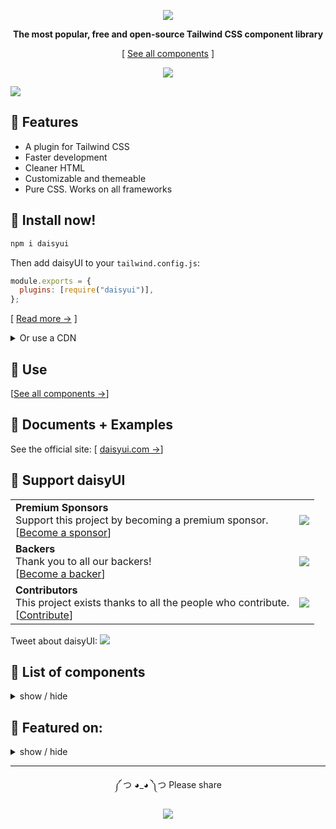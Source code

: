 <div align="center">

[![][logo-url]][docs-url]

**The most popular, free and open-source Tailwind CSS component library**  

[ [See all components](https://daisyui.com/components/) ]

[![][tweet]][tweet-url]

</div>

[![][banner-url]][docs-url]



## 🌼 Features

- A plugin for Tailwind CSS
- Faster development
- Cleaner HTML
- Customizable and themeable
- Pure CSS. Works on all frameworks


## 📀 Install now!

```bash
npm i daisyui
```

Then add daisyUI to your `tailwind.config.js`:  


```js
module.exports = {
  plugins: [require("daisyui")],
};
```

[ [Read more →][docs-url-install] ]

<details>
<summary>
  Or use a CDN
</summary>

Loading CSS files from CDN is not recommended for production. It's better to install Tailwind and daisyUI as Nodejs dependencies so you can config/customize everything, and purge unused styles.

```html
<link href="https://cdn.jsdelivr.net/npm/daisyui@2.15.1/dist/full.css" rel="stylesheet" type="text/css" />
<script src="https://cdn.tailwindcss.com"></script>
```

</details>


## 🚀 Use

[[See all components →](https://daisyui.com/components/)]


## 📘 Documents + Examples

See the official site: [ [daisyui.com →](https://daisyui.com/)]


## 🤝 Support daisyUI

|   |   |
|---|---|
| **Premium Sponsors** <br /> Support this project by becoming a premium sponsor. <br /> [[Become a sponsor](https://opencollective.com/daisyui)] | <a href="https://opencollective.com/daisyui" target="_blank"><img src="https://opencollective.com/daisyui/tiers/premium-sponsor.svg?button=false&width=500&avatarHeight=92"></a> |
| **Backers** <br /> Thank you to all our backers! <br /> [[Become a backer](https://opencollective.com/daisyui)] | <a href="https://opencollective.com/daisyui" target="_blank"><img src="https://opencollective.com/daisyui/backers.svg?button=false&width=500&avatarHeight=46"></a> |
| **Contributors** <br /> This project exists thanks to all the people who contribute. <br /> [[Contribute](https://github.com/saadeghi/daisyui/blob/master/.github/CONTRIBUTING.md)] | <a href="https://github.com/saadeghi/daisyui/graphs/contributors"><img src="https://opencollective.com/daisyui/contributors.svg?button=false&width=500&avatarHeight=24" /></a> |

Tweet about daisyUI: [![][tweet]][tweet-url]


## 📁 List of components

<details>
<summary>
  show / hide
</summary>

- Actions
  - [x] Button
  - [x] Dropdown
  - [x] Modal
  - [x] Swap

- Data display
  - [x] Alert
  - [x] Avatar
  - [x] Badge
  - [ ] Banner
  - [ ] Calendar
  - [x] Card
  - [x] Carousel
  - [ ] Chat bubble
  - [x] Collapse
  - [ ] Comment
  - [x] Countdown
  - [ ] Empty placeholder
  - [x] Kbd
  - [ ] Loading
  - [x] Progress
  - [x] Radial progress
  - [x] Stat
  - [x] Table
  - [ ] Tag
  - [ ] Timeline
  - [ ] Toast
  - [x] Tooltip
  - [ ] Treeview

- Data input
  - [x] Checkbox
  - [x] Text input
  - [x] Radio
  - [x] Range
  - [x] Rating
  - [x] Select
  - [x] Textarea
  - [x] Toggle
  - [ ] Upload
  
- Layout
  - [x] Artboard
  - [x] Button group
  - [x] Divider
  - [x] Drawer
  - [x] Footer
  - [x] Hero
  - [x] Indicator
  - [x] Input group
  - [x] Mask
  - [x] Stack

- Navigation
  - [ ] App bar
  - [x] Breadcrumbs
  - [x] Link
  - [x] Menu
  - [x] Navbar
  - [x] Pagination
  - [x] Steps
  - [x] Tab

- Mockup
  - [ ] Browser
  - [x] Code
  - [x] Phone
  - [x] Window


</details>


## 📰 Featured on:

<details>
<summary>
  show / hide
</summary>
  
- Blogs
  - [Logrocket](https://blog.logrocket.com/daisyui-tailwind-components-react-apps/)
  - [GraphCMS](https://graphcms.com/blog/build-a-personal-timeline-with-graphcms-and-sveltekit)
  - [wweb.dev](https://wweb.dev/weekly/85/)
  - [flaming.codes](https://flaming.codes/posts/boostrap-tailwind-alternative-with-daisy-ui)
  - [rockyourcode](https://www.rockyourcode.com/how-to-setup-react-typescript-with-snowpack-and-daisyui/)
  - [HackerNews](https://news.ycombinator.com/item?id=28004515)
  - [Product Hunt](https://www.producthunt.com/posts/daisyui)
  - [Siecle Digital](https://siecledigital.fr/2021/05/29/daisyui-plugin-gratuit-avec-composants-tailwind-css-a/)
  - [speckyboy](https://speckyboy.com/weekly-news-for-designers-594/)
  - [dailydev](https://app.daily.dev/posts/-4OPGw0te)
  - [Future Tech Blog (Japanese)](https://future-architect.github.io/articles/20211124a/)
  - [Adding Tailwind and Daisy UI to SvelteKit](https://dev.to/brewhousedigital/adding-tailwind-and-daisy-ui-to-sveltekit-2hk5)
- Youtube videos
  - [Supabase & Sveltekit - Build Twitter in 75 minutes](https://www.youtube.com/watch?v=mPQyckogDYc)
  - [Setup the Best Frontend JavaScript Stack - Svelte, Vite, TailwindCSS and DaisyUI](https://www.youtube.com/watch?v=mEBPN_9jTAE)
  - [Jamstack powered Image gallery with Cloudinary, Tailwind and DaisyUI](https://www.youtube.com/watch?v=Hpjq0D1vcpM)
  - [SvelteKit Crash Course w/ Tailwind CSS and DaisyUI, GraphQL and dynamic routes](https://www.youtube.com/watch?v=zH2qG9YwN3s)
  - [DaisyUI : Worth a try or skip on by?](https://www.youtube.com/watch?v=hM9fENyAquM)
  - [How to use daisyUI in SvelteKit?](https://www.youtube.com/watch?v=haKnkk6ds20) 
  - [DaisyUI Untuk Yang Mau Pindah ke TailwindCSS dari Bootstrap (Indonesian)](https://www.youtube.com/watch?v=Wm2g6FWec34)
  - [Next.js - Tailwind - DeisyUI Setup](https://www.youtube.com/watch?v=uXQgJbUj3PQ)
  - [Svelte Setup with Vite, Tailwind, DaisyUI. Custom Themes!](https://www.youtube.com/watch?v=5lF5PxBJoso)
  - [Build a blog with Svelte](https://www.youtube.com/watch?v=u9jtHBE6NL8)
  - [Building a product in less than 10 minutes: Laravel, InertiaJS, VueJS, TailwindCSS, DaisyUI](https://www.youtube.com/watch?v=XR1rS-CCfx0)
  - [Infinite scrolling with MERN | ReactJS, TailwindCSS v3, DaisyUI | NodeJs, Express, MongoDB](https://www.youtube.com/watch?v=y7LYoRGRqRI)
  - [How to install TailwindCSS v3 and DaisyUI to your React app](https://www.youtube.com/watch?v=XBYvzPe7skc)
  - [Laravel: DaisyUI Agiliza Tus Desarrollos Con TailwindCSS + Select2 Tailwind Style (Spanish)](https://www.youtube.com/watch?v=28db3jojTgo)
- Courses
  - [Building with SvelteKit and GraphCMS](https://explorers.netlify.com/learn/building-with-sveltekit-and-graphcms)
  - [Svelte for Beginners by Mike Karan](https://www.udemy.com/course/svelte-for-beginners/)
  - [React Front To Back 2022 by Brad Traversy](https://www.udemy.com/course/react-front-to-back-2022/)
  - [Build Instagram profile page UI clone w/Next.js TailwindCSS](https://www.udemy.com/course/build-instagram-profile-page-ui-clone-nextjs-tailwindcss/)
  - [Instagram UI Clone Login Page w/ NextJS & TailwindCSS](https://www.udemy.com/course/instagram-ui-clone-login-page-w-nextjs-tailwindcss/)
  - [Build your Developer Portfolio and Blog from Scratch with Svelte and GraphCMS](https://www.freecodecamp.org/news/build-your-developer-portfolio-from-scratch-with-sveltekit-and-graphcms/)

</details>

---

<div align="center">
  
  
༼ つ ◕_◕ ༽つ  Please share  
  
[![][tweet]][tweet-url]

</div>

[install-size]: https://badgen.net/bundlephobia/minzip/daisyui?label=bundle%20size&color=green
[build]: https://badgen.net/github/checks/saadeghi/daisyui?label=build
[npm]: https://badgen.net/github/tag/saadeghi/daisyui?label=version&color=green
[dl]: https://badgen.net/npm/dt/daisyui?label=installs&icon=npm&color=green
[commit]: https://badgen.net/github/last-commit/saadeghi/daisyui?icon=github&color=green
[license]: https://badgen.net/github/license/saadeghi/daisyui?color=green
[stars]: https://badgen.net/github/stars/saadeghi/daisyui?color=green
[tweet]: https://img.shields.io/twitter/url?style=social&url=https%3A%2F%2Fgithub.com%2Fsaadeghi%2Fdaisyui
[install-size-url]: https://bundlephobia.com/result?p=daisyui
[license-url]: https://github.com/saadeghi/daisyui/blob/master/LICENSE
[npm-url]: https://www.npmjs.com/package/daisyui
[cdnjs-url]: https://cdnjs.com/libraries/daisyui
[gh-url]: https://github.com/saadeghi/daisyui
[tw-play-url]: https://daisyui.com/tailwindplay
[codepen-url]: https://codepen.io/saadeghi/pen/gOwWKvv
[unpkg-url]: https://unpkg.com/browse/daisyui/
[jsdeliver-url]: https://www.jsdelivr.com/package/npm/daisyui
[build-url]: https://github.com/saadeghi/daisyui/actions
[tweet-url]: https://twitter.com/intent/tweet?text=daisyUI%20%0D%0AComponents%20for%20Tailwind%20CSS%20%0D%0Ahttps://github.com/saadeghi/daisyui
[number-of-components]: https://badgen.net/badge/total%20components/45/green
[docs-url-install]: https://daisyui.com/docs/install
[docs-url]: https://daisyui.com/
[logo-url]: https://raw.githubusercontent.com/saadeghi/files/main/daisyui/logo-4.svg
[banner-url]: https://raw.githubusercontent.com/saadeghi/files/main/daisyui/card-3.png
